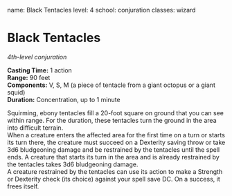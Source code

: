 name: Black Tentacles
level: 4
school: conjuration
classes: wizard


# Black Tentacles 
_4th-level conjuration_ 

**Casting Time:** 1 action   
**Range:** 90 feet   
**Components:** V, S, M (a piece of tentacle from a giant octopus or a giant squid)   
**Duration:** Concentration, up to 1 minute 

Squirming, ebony tentacles fill a 20-foot square on ground that you can see within range. For the duration, these tentacles turn the ground in the area into difficult terrain.    
When a creature enters the affected area for the first time on a turn or starts its turn there, the creature must succeed on a Dexterity saving throw or take 3d6 bludgeoning damage and be restrained by the tentacles until the spell ends. A creature that starts its turn in the area and is already restrained by the tentacles takes 3d6 bludgeoning damage.    
A creature restrained by the tentacles can use its action to make a Strength or Dexterity check (its choice) against your spell save DC. On a success, it frees itself.